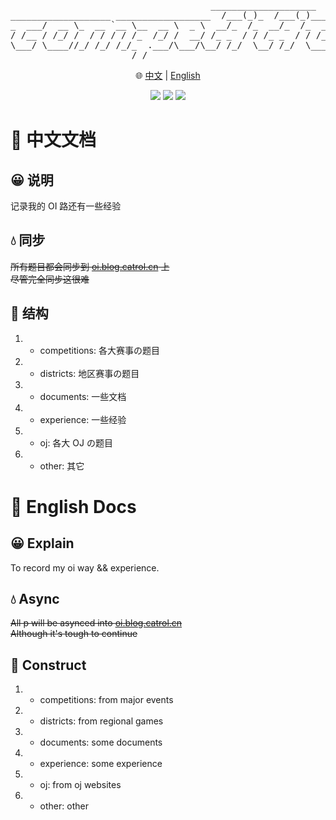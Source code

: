<p align="center">
<pre align="center">
                                      ____________________              
___________________ __________________  /___(_)_  /___(_)____________ 
_  ___/  __ \_  __ `__ \__  __ \  _ \  __/_  /_  __/_  /_  __ \_  __ \
/ /__ / /_/ /  / / / / /_  /_/ /  __/ /_ _  / / /_ _  / / /_/ /  / / /
\___/ \____//_/ /_/ /_/_  .___/\___/\__/ /_/  \__/ /_/  \____//_/ /_/ 
                       /_/                                            
</pre>
</p>

<p align="center">
  🌐 <a href="#-中文文档">中文</a> | <a href="#-english-docs">English</a><br>
</p>

<p align="center">
  <a href=""><img src="https://img.shields.io/badge/Windows-0078D6?style=for-the-badge&logo=windows&logoColor=white"></img></a>
  <a href=""><img src="https://img.shields.io/badge/Linux-FCC624?style=for-the-badge&logo=linux&logoColor=black"></img></a>
  <a href=""><img src="https://img.shields.io/badge/mac%20os-000000?style=for-the-badge&logo=macos&logoColor=F0F0F0"></img></a>
</p>

# 📃 中文文档
## 😀 说明
记录我的 OI 路还有一些经验

## 💧 同步
~~所有题目都会同步到 <a href="https://oi.blog.catrol.cn" target="_blank">oi.blog.catrol.cn</a> 上<br>~~
~~尽管完全同步这很难~~

## 🍛 结构
1. - competitions: 各大赛事の题目
2. - districts: 地区赛事の题目
3. - documents: 一些文档
4. - experience: 一些经验
5. - oj: 各大 OJ の题目
6. - other: 其它

# 📃 English Docs
## 😀 Explain
To record my oi way && experience.

## 💧 Async
~~All p will be asynced into <a href="https://oi.blog.catrol.cn" target="_blank">oi.blog.catrol.cn</a><br>~~
~~Although it's tough to continue~~

## 🍛 Construct
1. - competitions: from major events
2. - districts: from regional games
3. - documents: some documents
4. - experience: some experience
5. - oj: from oj websites
6. - other: other
